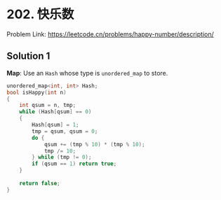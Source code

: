 # 202. 快乐数

Problem Link: https://leetcode.cn/problems/happy-number/description/

## Solution 1

**Map**: Use an `Hash` whose type is `unordered_map` to store.

```cpp
unordered_map<int, int> Hash;
bool isHappy(int n)
{
    int qsum = n, tmp;
    while (Hash[qsum] == 0)
    {
        Hash[qsum] = 1;
        tmp = qsum, qsum = 0;
        do {
            qsum += (tmp % 10) * (tmp % 10);
            tmp /= 10;
        } while (tmp != 0);
        if (qsum == 1) return true;
    }
    
    return false;
}
```
